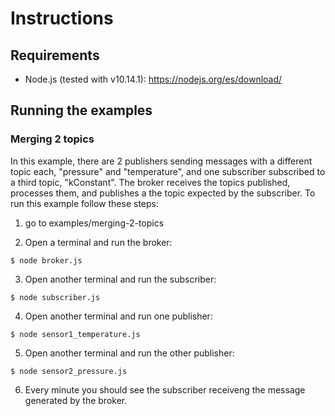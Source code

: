 # Instructions

## Requirements

* Node.js (tested with v10.14.1): https://nodejs.org/es/download/

## Running the examples

### Merging 2 topics

In this example, there are 2 publishers sending messages with a different topic each, "pressure" and "temperature", and one subscriber subscribed to a third topic, "kConstant". The broker receives the topics published, processes them, and publishes a the topic expected by the subscriber. To run this example follow these steps:

1. go to examples/merging-2-topics

2. Open a terminal and run the broker:

```
$ node broker.js
```

3. Open another terminal and run the subscriber:

```
$ node subscriber.js
```

4. Open another terminal and run one publisher:

```
$ node sensor1_temperature.js
```

5. Open another terminal and run the other publisher:

```
$ node sensor2_pressure.js
```

6. Every minute you should see the subscriber receiveng the message generated by the broker.
